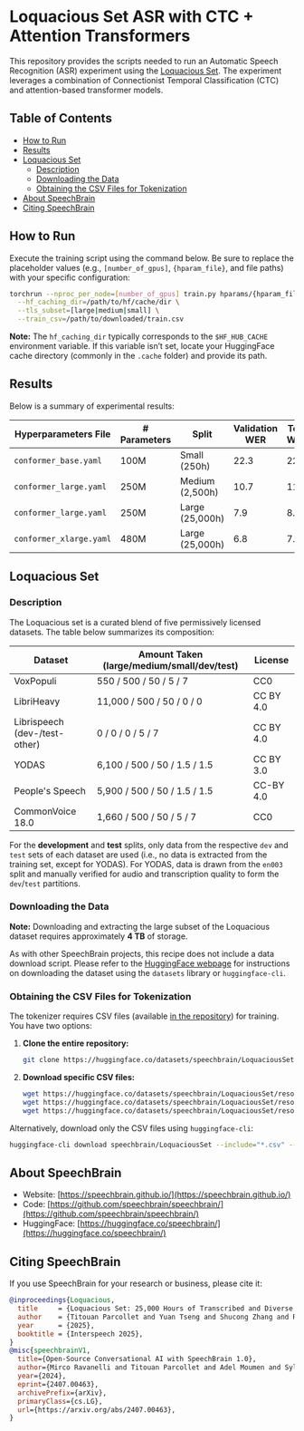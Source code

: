 # Loquacious Set ASR with CTC + Attention Transformers

This repository provides the scripts needed to run an Automatic Speech Recognition (ASR) experiment using the [Loquacious Set](https://huggingface.co/datasets/speechbrain/LoquaciousSet). The experiment leverages a combination of Connectionist Temporal Classification (CTC) and attention-based transformer models.

## Table of Contents

- [How to Run](#how-to-run)
- [Results](#results)
- [Loquacious Set](#loquacious-set)
  - [Description](#description)
  - [Downloading the Data](#downloading-the-data)
  - [Obtaining the CSV Files for Tokenization](#obtaining-the-csv-files-for-tokenization)
- [About SpeechBrain](#about-speechbrain)
- [Citing SpeechBrain](#citing-speechbrain)

## How to Run

Execute the training script using the command below. Be sure to replace the placeholder values (e.g., `[number_of_gpus]`, `{hparam_file}`, and file paths) with your specific configuration:

```bash
torchrun --nproc_per_node=[number_of_gpus] train.py hparams/{hparam_file}.py \
  --hf_caching_dir=/path/to/hf/cache/dir \
  --tls_subset=[large|medium|small] \
  --train_csv=/path/to/downloaded/train.csv
```

**Note:**
The `hf_caching_dir` typically corresponds to the `$HF_HUB_CACHE` environment variable. If this variable isn’t set, locate your HuggingFace cache directory (commonly in the `.cache` folder) and provide its path.

## Results

Below is a summary of experimental results:

| Hyperparameters File    | # Parameters | Split             | Validation WER | Test WER | GPUs          | HuggingFace Link                                                             |
| ----------------------- | ------------ | ----------------- | -------------- | -------- | ------------- | ---------------------------------------------------------------------------- |
| `conformer_base.yaml`   | 100M         | Small (250h)      | 22.3           | 22.7     | 4xV100 32GB   | N/A                                                                          |
| `conformer_large.yaml`  | 250M         | Medium (2,500h)   | 10.7           | 11.9     | 4xV100 32GB   | N/A                                                                          |
| `conformer_large.yaml`  | 250M         | Large (25,000h)   | 7.9            | 8.8      | 8xV100 32GB   | N/A                                                                          |
| `conformer_xlarge.yaml` | 480M         | Large (25,000h)   | 6.8            | 7.5      | 8xV100 32GB   | [Model](https://huggingface.co/speechbrain/asr-conformer-loquacious)        |

## Loquacious Set

### Description

The Loquacious set is a curated blend of five permissively licensed datasets. The table below summarizes its composition:

| Dataset                      | Amount Taken (large/medium/small/dev/test) | License   |
| ---------------------------- | ------------------------------------------ | --------- |
| VoxPopuli                    | 550 / 500 / 50 / 5 / 7                       | CC0       |
| LibriHeavy                   | 11,000 / 500 / 50 / 0 / 0                    | CC BY 4.0 |
| Librispeech (dev-/test-other) | 0 / 0 / 0 / 5 / 7                           | CC BY 4.0 |
| YODAS                        | 6,100 / 500 / 50 / 1.5 / 1.5                 | CC BY 3.0 |
| People's Speech              | 5,900 / 500 / 50 / 1.5 / 1.5                 | CC-BY 4.0 |
| CommonVoice 18.0             | 1,660 / 500 / 50 / 5 / 7                     | CC0       |

For the **development** and **test** splits, only data from the respective `dev` and `test` sets of each dataset are used (i.e., no data is extracted from the training set, except for YODAS). For YODAS, data is drawn from the `en003` split and manually verified for audio and transcription quality to form the `dev`/`test` partitions.

### Downloading the Data

**Note:** Downloading and extracting the large subset of the Loquacious dataset requires approximately **4 TB** of storage.

As with other SpeechBrain projects, this recipe does not include a data download script. Please refer to the [HuggingFace webpage](https://huggingface.co/datasets/speechbrain/LoquaciousSet) for instructions on downloading the dataset using the `datasets` library or `huggingface-cli`.

### Obtaining the CSV Files for Tokenization

The tokenizer requires CSV files (available [in the repository](https://huggingface.co/datasets/speechbrain/LoquaciousSet/tree/main)) for training. You have two options:

1. **Clone the entire repository:**

    ```bash
    git clone https://huggingface.co/datasets/speechbrain/LoquaciousSet
    ```

2. **Download specific CSV files:**

    ```bash
    wget https://huggingface.co/datasets/speechbrain/LoquaciousSet/resolve/main/loquacious_large_train.csv?download=true
    wget https://huggingface.co/datasets/speechbrain/LoquaciousSet/resolve/main/loquacious_medium_train.csv?download=true
    wget https://huggingface.co/datasets/speechbrain/LoquaciousSet/resolve/main/loquacious_small_train.csv?download=true
    ```

Alternatively, download only the CSV files using `huggingface-cli`:

```bash
huggingface-cli download speechbrain/LoquaciousSet --include="*.csv" --repo-type dataset
```

## About SpeechBrain

- Website: [https://speechbrain.github.io/](https://speechbrain.github.io/)
- Code: [https://github.com/speechbrain/speechbrain/](https://github.com/speechbrain/speechbrain/)
- HuggingFace: [https://huggingface.co/speechbrain/](https://huggingface.co/speechbrain/)

## Citing SpeechBrain

If you use SpeechBrain for your research or business, please cite it:

```bibtex
@inproceedings{Loquacious,
  title     = {Loquacious Set: 25,000 Hours of Transcribed and Diverse English Speech Recognition Data for Research and Commercial Use},
  author    = {Titouan Parcollet and Yuan Tseng and Shucong Zhang and Rogier van Dalen},
  year      = {2025},
  booktitle = {Interspeech 2025},
}
@misc{speechbrainV1,
  title={Open-Source Conversational AI with SpeechBrain 1.0},
  author={Mirco Ravanelli and Titouan Parcollet and Adel Moumen and Sylvain de Langen and Cem Subakan and Peter Plantinga and Yingzhi Wang and Pooneh Mousavi and Luca Della Libera and Artem Ploujnikov and Francesco Paissan and Davide Borra and Salah Zaiem and Zeyu Zhao and Shucong Zhang and Georgios Karakasidis and Sung-Lin Yeh and Pierre Champion and Aku Rouhe and Rudolf Braun and Florian Mai and Juan Zuluaga-Gomez and Seyed Mahed Mousavi and Andreas Nautsch and Xuechen Liu and Sangeet Sagar and Jarod Duret and Salima Mdhaffar and Gaelle Laperriere and Mickael Rouvier and Renato De Mori and Yannick Esteve},
  year={2024},
  eprint={2407.00463},
  archivePrefix={arXiv},
  primaryClass={cs.LG},
  url={https://arxiv.org/abs/2407.00463},
}
```